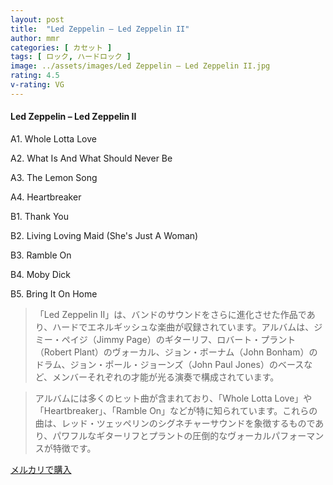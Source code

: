 ```yaml
---
layout: post
title:  "Led Zeppelin – Led Zeppelin II"
author: mmr
categories: [ カセット ]
tags: [ ロック, ハードロック ]
image: ../assets/images/Led Zeppelin – Led Zeppelin II.jpg
rating: 4.5
v-rating: VG
---
```


#### Led Zeppelin – Led Zeppelin II

A1. Whole Lotta Love

A2. What Is And What Should Never Be

A3. The Lemon Song

A4. Heartbreaker

B1. Thank You

B2. Living Loving Maid (She's Just A Woman)

B3. Ramble On

B4. Moby Dick

B5. Bring It On Home

> 「Led Zeppelin II」は、バンドのサウンドをさらに進化させた作品であり、ハードでエネルギッシュな楽曲が収録されています。アルバムは、ジミー・ペイジ（Jimmy Page）のギターリフ、ロバート・プラント（Robert Plant）のヴォーカル、ジョン・ボーナム（John Bonham）のドラム、ジョン・ポール・ジョーンズ（John Paul Jones）のベースなど、メンバーそれぞれの才能が光る演奏で構成されています。

> アルバムには多くのヒット曲が含まれており、「Whole Lotta Love」や「Heartbreaker」、「Ramble On」などが特に知られています。これらの曲は、レッド・ツェッペリンのシグネチャーサウンドを象徴するものであり、パワフルなギターリフとプラントの圧倒的なヴォーカルパフォーマンスが特徴です。


[メルカリで購入](https://jp.mercari.com/item/m17507286292)

